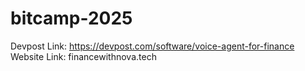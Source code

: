 # bitcamp-2025
Devpost Link: https://devpost.com/software/voice-agent-for-finance
Website Link: financewithnova.tech
